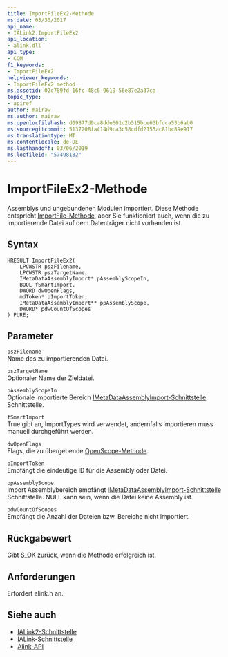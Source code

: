 ```yaml
---
title: ImportFileEx2-Methode
ms.date: 03/30/2017
api_name:
- IALink2.ImportFileEx2
api_location:
- alink.dll
api_type:
- COM
f1_keywords:
- ImportFileEx2
helpviewer_keywords:
- ImportFileEx2 method
ms.assetid: 02c789fd-16fc-48c6-9619-56e87e2a37ca
topic_type:
- apiref
author: mairaw
ms.author: mairaw
ms.openlocfilehash: d09877d9ca8dde601d2b515bce63bfdca53b6ab0
ms.sourcegitcommit: 5137208fa414d9ca3c58cdfd2155ac81bc89e917
ms.translationtype: MT
ms.contentlocale: de-DE
ms.lasthandoff: 03/06/2019
ms.locfileid: "57498132"
---
```

# <a name="importfileex2-method"></a>ImportFileEx2-Methode
Assemblys und ungebundenen Modulen importiert. Diese Methode entspricht [ImportFile-Methode](../../../../docs/framework/unmanaged-api/alink/importfile-method.md), aber Sie funktioniert auch, wenn die zu importierende Datei auf dem Datenträger nicht vorhanden ist.  
  
## <a name="syntax"></a>Syntax  
  
```  
HRESULT ImportFileEx2(  
    LPCWSTR pszFilename,  
    LPCWSTR pszTargetName,  
    IMetaDataAssemblyImport* pAssemblyScopeIn,  
    BOOL fSmartImport,  
    DWORD dwOpenFlags,  
    mdToken* pImportToken,  
    IMetaDataAssemblyImport** ppAssemblyScope,  
    DWORD* pdwCountOfScopes  
) PURE;  
```  
  
## <a name="parameters"></a>Parameter  
 `pszFilename`  
 Name des zu importierenden Datei.  
  
 `pszTargetName`  
 Optionaler Name der Zieldatei.  
  
 `pAssemblyScopeIn`  
 Optionale importierte Bereich [IMetaDataAssemblyImport-Schnittstelle](../../../../docs/framework/unmanaged-api/metadata/imetadataassemblyimport-interface.md) Schnittstelle.  
  
 `fSmartImport`  
 True gibt an, ImportTypes wird verwendet, andernfalls importieren muss manuell durchgeführt werden.  
  
 `dwOpenFlags`  
 Flags, die zu übergebende [OpenScope-Methode](../../../../docs/framework/unmanaged-api/metadata/imetadatadispenser-openscope-method.md).  
  
 `pImportToken`  
 Empfängt die eindeutige ID für die Assembly oder Datei.  
  
 `ppAssemblyScope`  
 Import Assemblybereich empfängt [IMetaDataAssemblyImport-Schnittstelle](../../../../docs/framework/unmanaged-api/metadata/imetadataassemblyimport-interface.md) Schnittstelle. NULL kann sein, wenn die Datei keine Assembly ist.  
  
 `pdwCountOfScopes`  
 Empfängt die Anzahl der Dateien bzw. Bereiche nicht importiert.  
  
## <a name="return-value"></a>Rückgabewert  
 Gibt S_OK zurück, wenn die Methode erfolgreich ist.  
  
## <a name="requirements"></a>Anforderungen  
 Erfordert alink.h an.  
  
## <a name="see-also"></a>Siehe auch
- [IALink2-Schnittstelle](../../../../docs/framework/unmanaged-api/alink/ialink2-interface.md)
- [IALink-Schnittstelle](../../../../docs/framework/unmanaged-api/alink/ialink-interface.md)
- [Alink-API](../../../../docs/framework/unmanaged-api/alink/index.md)
